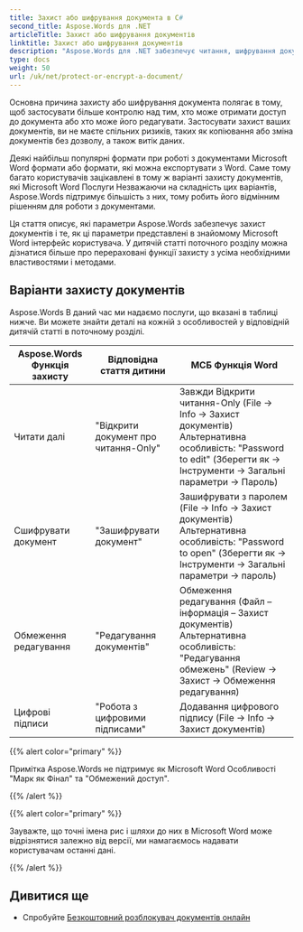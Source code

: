 ```yaml
---
title: Захист або шифрування документа в C#
second_title: Aspose.Words для .NET
articleTitle: Захист або шифрування документів
linktitle: Захист або шифрування документів
description: "Aspose.Words для .NET забезпечує читання, шифрування документів, редагування обмежень та цифрових підписів для захисту документів C#й Aspose.Words підтримує більшість Параметри захисту Word."
type: docs
weight: 50
url: /uk/net/protect-or-encrypt-a-document/
---
```


Основна причина захисту або шифрування документа полягає в тому, щоб застосувати більше контролю над тим, хто може отримати доступ до документа або хто може його редагувати. Застосувати захист ваших документів, ви не маєте спільних ризиків, таких як копіювання або зміна документів без дозволу, а також витік даних.

Деякі найбільш популярні формати при роботі з документами Microsoft Word формати або формати, які можна експортувати з Word. Саме тому багато користувачів зацікавлені в тому ж варіанті захисту документів, які Microsoft Word Послуги Незважаючи на складність цих варіантів, Aspose.Words підтримує більшість з них, тому робить його відмінним рішенням для роботи з документами.

Ця стаття описує, які параметри Aspose.Words забезпечує захист документів і те, як ці параметри представлені в знайомому Microsoft Word інтерфейс користувача. У дитячій статті поточного розділу можна дізнатися більше про перераховані функції захисту з усіма необхідними властивостями і методами.

## Варіанти захисту документів

Aspose.Words В даний час ми надаємо послуги, що вказані в таблиці нижче. Ви можете знайти деталі на кожній з особливостей у відповідній дитячій статті в поточному розділі.

|  Aspose.Words Функція захисту |  Відповідна стаття дитини |  МСБ Функція Word |
|  -------------------------------  |  ------------------------------  |  ------------------------------------------------------------  |
|  Читати далі |  "Відкрити документ про читання-Only" |  Завжди Відкрити читання-Only (File → Info → Захист документів)<br/>Альтернативна особливість: "Password to edit" (Зберегти як → Інструменти → Загальні параметри → Пароль) |
|  Сшифрувати документ |  "Зашифрувати документ" |  Зашифрувати з паролем (File → Info → Захист документів)<br/>Альтернативна особливість: "Password to open" (Зберегти як → Інструменти → Загальні параметри → пароль) |
|  Обмеження редагування |  "Редагування документів" |  Обмеження редагування (Файл – інформація – Захист документів)<br/>Альтернативна особливість: "Редагування обмежень" (Review → Захист → Обмеження редагування) |
|  Цифрові підписи |  "Робота з цифровими підписами" |  Додавання цифрового підпису (File → Info → Захист документів) |

{{% alert color="primary" %}}

Примітка Aspose.Words не підтримує як Microsoft Word Особливості "Марк як Фінал" та "Обмежений доступ".

{{% /alert %}}

{{% alert color="primary" %}}

Зауважте, що точні імена рис і шляхи до них в Microsoft Word може відрізнятися залежно від версії, ми намагаємось надавати користувачам останні дані.

{{% /alert %}}

## Дивитися ще

* Спробуйте [Безкоштовний розблокувач документів онлайн](https://products.aspose.app/words/unlock)
